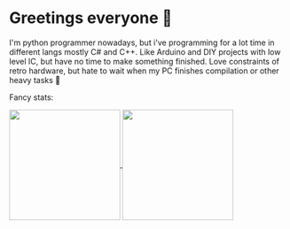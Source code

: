 # Greetings everyone 👋

I'm python programmer nowadays, but i've programming for a lot time in different langs mostly C# and C++. 
Like Arduino and DIY projects with low level IC, but have no time to make something finished.
Love constraints of retro hardware, but hate to wait when my PC finishes compilation or other heavy tasks 🤣

Fancy stats:

<a href="https://github.com/anuraghazra/github-readme-stats">
  <picture>
  <source
    srcset="https://github-readme-stats.vercel.app/api/top-langs/?username=foxelyss&layout=donut&theme=dracula&size_weight=0.5&count_weight=0.5"
    media="(prefers-color-scheme: dark)"
  />
  <source
    srcset="https://github-readme-stats.vercel.app/api/top-langs/?username=foxelyss&layout=donut&theme=buefy&size_weight=0.5&count_weight=0.5"
    media="(prefers-color-scheme: light), (prefers-color-scheme: no-preference)"
  />
  <img src="https://github-readme-stats.vercel.app/api/top-langs/?username=foxelyss&layout=donut" height=200 align="center" />
</picture>
</a>

<a href="https://github.com/anuraghazra/github-readme-stats">
  <picture>
  <source
    srcset="https://github-readme-stats.vercel.app/api?username=foxelyss&show_icons=true&theme=dracula"
    media="(prefers-color-scheme: dark)"
  />
  <source
    srcset="https://github-readme-stats.vercel.app/api?username=foxelyss&show_icons=true&theme=buefy"
    media="(prefers-color-scheme: light), (prefers-color-scheme: no-preference)"
  />
  <img src="https://github-readme-stats.vercel.app/api?username=foxelyss&show_icons=true" height=200 align="center" />
</picture>
</a>


<!--
**Foxelyss/Foxelyss** is a ✨ _special_ ✨ repository because its `README.md` (this file) appears on your GitHub profile.

Here are some ideas to get you started:

- 🔭 I’m currently working on ...
- 🌱 I’m currently learning ...
- 👯 I’m looking to collaborate on ...
- 🤔 I’m looking for help with ...
- 💬 Ask me about ...
- 📫 How to reach me: ...
- 😄 Pronouns: ...
- ⚡ Fun fact: ...
-->
